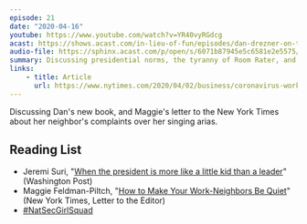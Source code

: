 ```yaml
---
episode: 21
date: "2020-04-16"
youtube: https://www.youtube.com/watch?v=YR40vyRGdcg
acast: https://shows.acast.com/in-lieu-of-fun/episodes/dan-drezner-on-the-toddler-in-chief
audio-file: https://sphinx.acast.com/p/open/s/6071b87945e5c6581e2e5575/e/610e7f457b17b100122a0519/media.mp3
summary: Discussing presidential norms, the tyranny of Room Rater, and neighborly complaints
links:
    - title: Article
      url: https://www.nytimes.com/2020/04/02/business/coronavirus-work-neighbors.html
---
```

Discussing Dan's new book, and Maggie's letter to the New York Times about her neighbor's complaints over her singing arias.

## Reading List

- Jeremi Suri, "[When the president is more like a little kid than a leader][art1]" (Washington Post)
- Maggie Feldman-Piltch, "[How to Make Your Work-Neighbors Be Quiet][art2]" (New York Times, Letter to the Editor)
- [#NatSecGirlSquad](https://www.natsecgirlsquad.com/about)

[art1]: https://www.washingtonpost.com/outlook/when-the-president-is-more-like-a-little-kid-than-a-leader/2020/04/17/0af66450-73a9-11ea-a9bd-9f8b593300d0_story.html
[art2]: https://www.nytimes.com/2020/04/02/business/coronavirus-work-neighbors.html
